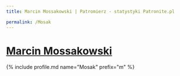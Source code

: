 ```yaml
---
title: Marcin Mossakowski | Patromierz - statystyki Patronite.pl

permalink: /Mosak
---
```


# [Marcin Mossakowski](https://patronite.pl/Mosak)

{% include profile.md name="Mosak" prefix="m" %}
